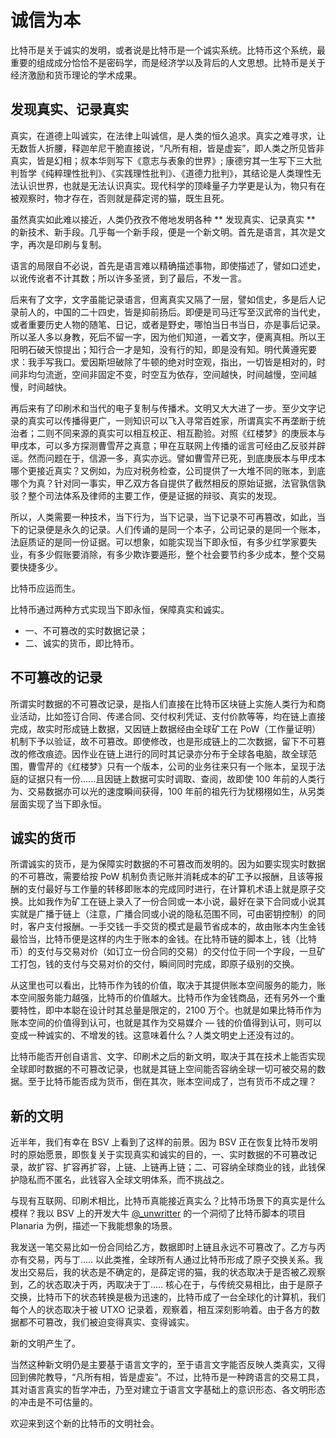 # 诚信为本

比特币是关于诚实的发明，或者说是比特币是一个诚实系统。比特币这个系统，最重要的组成成分恰恰不是密码学，而是经济学以及背后的人文思想。比特币是关于经济激励和货币理论的学术成果。

<!-- 我们为什么需要一个诚实的货币？这句话也可以反过来问，现有的货币不诚实在哪里？为什么他们变得不诚实？
货币的作用有很多。我们在这里先不讨论法币（纸币）和作为实物的货币比如金币，银币以及监狱里的香烟方便面之间的区别。但是不论哪一种货币，除了作为交易的媒介之外。它更重要的一个作用是，提供一种价值衡量的尺度。秦始皇一统度量衡、统一全国文字、货币，其实是一回事，货币也是度量衡的一种。他度量的是不同的人类劳动成果之间的交换比例。
假如说我们今天有一个尺子。这个尺子拿来量我的手机宽度是 72mm。我们相信这把尺子是稳定的。是诚实的，也就意味着当手机不变的时候。我们使用它去测量的结果是一致的，同样的。我们也希望货币作为一种度量，具有稳定性和诚实性。
我们使用一种货币去衡量自己和他人之间的劳动成果，一顿快餐，今天是 25 块最好他明天也是 25 块。只有能够这样做。我们才会将劳动成果以货币的形式储蓄，以期等额地换取未来的其他人的劳动成果。如果我们的尺子测量的结果会变化，我们就不再相信他的测量结果。同样的，当货币失去了本身的诚实性、本身开始贬值，也就会为人的劳动成果的交换产生困难。

根据奥地利学派的经济学方法论，我们可以看到现在全球的货币环境其实进入了一个比烂循环，即法定货币（纸币）体系下的通货膨胀。原理很简单：

ZF 控制了中央银行，从而掌握纸币的铸币权。
(不论任何原因) 政府花费超过了政府收入，从而产生财政赤字。
ZF 支出是刚性的，无法缩减。
因税制 + 管制已达到平衡点，加税只会引起经济规模下滑，财政收入进一步减小。
故有两种选择：
向民间发行国债。这会引起利率上升，大幅提高资金成本。
向央行发行国债，即为印钞。如果印钞速度超过实体经济发展速度，就会引起通货膨胀。
在 1 的前提下，为减小利息支出，选择印钞。财政进入以贷养贷的阶段，上限为只还利息。
虽然，各国之间水平仍分高下，中国的负债投资形成的都是固定资产，欧洲国家的负债都成了福利进了下水道。但是，货币不诚实造成的社会后果整体上成为巨大的负面效应。

剥削储蓄。尤其是中国，储蓄购买力以每年约 10% 的速度漏水，中老年人损失惨重。
过量消费。没有投资能力的人，为避免损失会选择 “月光”，甚至负债消费，长久之后削弱国民素质。拉美尤甚。
加剧资产泡沫。超发货币超过了社会商业流通用量，寻找出路的热钱将会推高资产泡沫。
导致社会结构扭曲。靠近货币供给一侧的势力会 “莫名其妙” 致富，形成食利团体。
比特币的发明是为了解决货币的诚实性这一系列问题的。作为工程师，所有的设计都满足于功能的目的性。出于这个核心设计目标，才产生了 Bitcoin 系统中采用的各种技术和经济手段，包括但不限于锁定 2100 万个上限、增发速度逐渐减小，去中心化、51% 控制、永不中断的单一电子签名链条、脚本语言等等多个特性。

2100 万上限，是因为要避免货币产生速度远超过生产力而产生通货膨胀。
区块奖励逐渐减小。前期的其实是一种运行的补贴，为了让这个系统尽快的进入依靠手续费运行的阶段。同时在现在差不多 2% 的速度也和中期的全球经济增长率差不多。
去中心化是为了防止整个控制权力落入某一方的手中，而那一方被操纵被摧毁，影响整个系统的运营。
一个永不中断的电子签名链条，确保整个系统都是可以追溯的，从而实现交易的诚实，和如同纸币一般的可互换性。
算力控制，让这个系统的篡改成本，以及篡改带来的收益小于维持它正常运行带来的收益。
脚本语言则用来满足全球不同文化、不同法律、制度下。各类不同的货币交易所需要的功能。
所以 Segwit 切断了电子签名链条，不管最终如何实现，一定会放入一个几何级降低颠覆整个系统所需成本的漏洞。
而最近有一批人提出来，说要增加比特币数量上限，这个就很搞笑，那你和现在正在被操纵的中央银行有什么区别呢？
这些都是非常关键的特性，如果开发组去修改了其中任何一个，比特币的诚实性就会严重受损，失去了它独有的存在的意义。
然后有一点更糟糕的是，其他的虚拟货币采用了不诚实的行为，并且进行非法证券炒作：拉盘砸盘 坐庄割韭菜。加深了社会外界对比特币的歧视。
中本聪愿景是希望比特币回归本源，成为全人类共同使用的诚实货币。希望大家不要误会这一点，SV 的社群里仍然有很多人去关注价格的变动，外面的炒币者说不拉盘算个屌，这都是很幼稚的，大家不如回去 A 股陪着庄家炒东方通信，或者千山药机，最近 A 股牛的很。 -->

## 发现真实、记录真实

真实，在道德上叫诚实，在法律上叫诚信，是人类的恒久追求。真实之难寻求，让无数哲人折腰，释迦牟尼干脆直接说，“凡所有相，皆是虚妄”，即人类之所见皆非真实，皆是幻相；叔本华则写下《意志与表象的世界》; 康德穷其一生写下三大批判哲学《纯粹理性批判》、《实践理性批判》、《道德力批判》，其结论是人类理性无法认识世界，也就是无法认识真实。现代科学的顶峰量子力学更是认为，物只有在被观察时，物才存在，否则就是薛定谔的猫，既生且死。

虽然真实如此难以接近，人类仍孜孜不倦地发明各种 ** 发现真实、记录真实 ** 的新技术、新手段。几乎每一个新手段，便是一个新文明。首先是语言，其次是文字，再次是印刷与复制。

语言的局限自不必说，首先是语言难以精确描述事物，即使描述了，譬如口述史，以讹传讹者不计其数；所以许多圣贤，到了最后，不发一言。

后来有了文字，文字虽能记录语言，但离真实又隔了一层，譬如信史，多是后人记录前人的，中国的二十四史，皆是抑前扬后。即便是司马迁写至汉武帝的当代史，或者重要历史人物的随笔、日记，或者是野史，哪怕当日书当日，亦是事后记录。所以圣人多以身教，死后不留一字，因为他们知道，一着文字，便离真相。所以王阳明石破天惊提出；知行合一才是知，没有行的知，即是没有知。明代黄遵宪要求：我手写我口。爱因斯坦破除了牛顿的绝对时空观，指出，一切皆是相对的，时间非均匀流逝，空间非固定不变，时空互为依存，空间越快，时间越慢，空间越慢，时间越快。

再后来有了印刷术和当代的电子复制与传播术。文明又大大进了一步。至少文字记录的真实可以传播得更广，一则知识可以飞入寻常百姓家，所谓真实不再垄断于统治者；二则不同来源的真实可以相互校正、相互勘验。对照《红楼梦》的庚辰本与甲戌本，可以多方探测曹雪芹之真意；甲在互联网上传播的谣言可经由乙反驳并辟谣。然而问题在于，信源一多，真实亦远。譬如曹雪芹已死，到底庚辰本与甲戌本哪个更接近真实？又例如，为应对税务检查，公司提供了一大堆不同的账本，到底哪个为真？针对同一事实，甲乙双方各自提供了截然相反的原始证据，法官孰信孰驳？整个司法体系及律师的主要工作，便是证据的辩驳、真实的发现。

所以，人类需要一种技术，当下行为，当下记录，当下记录不可再篡改，如此，当下的记录便是永久的记录。人们传诵的是同一个本子，公司记录的是同一个账本，法庭质证的是同一份证据。可以想象，如能实现当下即永恒，有多少红学家要失业，有多少假账要消除，有多少欺诈要遁形，整个社会要节约多少成本，整个交易要快捷多少。

比特币应运而生。

比特币通过两种方式实现当下即永恒，保障真实和诚实。

* 一、不可篡改的实时数据记录；
* 二、诚实的货币，即比特币。

## 不可篡改的记录

所谓实时数据的不可篡改记录，是指人们直接在比特币区块链上实施人类行为和商业活动，比如签订合同、传递合同、交付权利凭证、支付价款等等，均在链上直接完成，故实时形成链上数据，又因链上数据经由全球矿工在 PoW（工作量证明）机制下予以验证，故不可篡改。即使修改，也是形成链上的二次数据，留下不可篡改的修改痕迹。因作业在链上进行的同时其记录亦分布于全球各电脑，故全球范围，曹雪芹的《红楼梦》只有一个版本，公司的业务往来只有一个账本，呈现于法庭的证据只有一份......且因链上数据可实时调取、查阅，故即使 100 年前的人类行为、交易数据亦可以光的速度瞬间获得，100 年前的祖先行为犹栩栩如生，从另类层面实现了当下即永恒。

## 诚实的货币

所谓诚实的货币，是为保障实时数据的不可篡改而发明的。因为如要实现实时数据的不可篡改，需要给按 PoW 机制负责记账并消耗成本的矿工予以报酬，且该等报酬的支付最好与工作量的转移即账本的完成同时进行，在计算机术语上就是原子交换。比如我作为矿工在链上录入了一份合同或一本小说，最好在录下合同或小说其实就是广播于链上（注意，广播合同或小说的隐私范围不同，可由密钥控制）的同时，客户支付报酬。一手交钱一手交货的模式是最节省成本的，故由账本内生金钱最恰当，比特币便是这样的内生于账本的金钱。在比特币链的脚本上，钱（比特币）的支付与交易对价（如订立一份合同的交易）的交付位于同一个字段，一旦矿工打包，钱的支付与交易对价的交付，瞬间同时完成，即原子级别的交换。

从这里也可以看出，比特币作为钱的价值，取决于其提供账本空间服务的能力，账本空间服务能力越强，比特币的价值越大。比特币作为金钱商品，还有另外一个重要特性，即中本聪在设计时其总量是限定的，2100 万个。也就是如果比特币作为账本空间的价值得到认可，也就是其作为交易媒介 — 钱的价值得到认可，则可以变成一种诚实的、不增发的钱。这意味着什么？人类文明史上还没有过的。

比特币能否开创自语言、文字、印刷术之后的新文明，取决于其在技术上能否实现全球即时数据的不可篡改记录，也就是其链上空间能否容纳全球一切可被交易的数据。至于比特币能否成为货币，倒在其次，账本空间成了，岂有货币不成之理？

## 新的文明

近半年，我们有幸在 BSV 上看到了这样的前景。因为 BSV 正在恢复比特币发明时的原始愿景，即恢复关于实现真实和诚实的目的，一、实时数据的不可篡改记录，故扩容、扩容再扩容，上链、上链再上链；二、可容纳全球商业的钱，此钱保护隐私而不匿名，此钱容入全球文明体系，而不挑战之。

与现有互联网、印刷术相比，比特币真能接近真实么？比特币场景下的真实是什么模样？我以 BSV 上的开发大牛 [@_unwritter](https://twitter.com/_unwriter) 的一个洞彻了比特币脚本的项目 Planaria 为例，描述一下我能想象的场景。

我发送一笔交易比如一份合同给乙方，数据即时上链且永远不可篡改了。乙方与丙亦有交易，丙与丁..... 以此类推，全球所有人通过比特币形成了原子交换关系。我发出交易后，我的状态是不确定的，是薛定谔的猫，我的状态取决于是否被乙观察到，乙的状态取决于丙，丙取决于丁..... 核心在于，与传统交易相比，由于是原子交换，比特币下的状态转换是极为迅速的，比特币成了一台全球化的计算机，我们每个人的状态取决于被 UTXO 记录着，观察着，相互深刻影响着。由于各方的数据都不可篡改，我们被迫变得真实、变得诚实。

新的文明产生了。

当然这种新文明仍是主要基于语言文字的，至于语言文字能否反映人类真实，又得回到佛陀教导，“凡所有相，皆是虚妄”。不过，比特币是一种跨语言的交易工具，其对语言真实的哲学冲击，乃至对建立于语言文字基础上的意识形态、各文明形态的冲击是不可估量的。

欢迎来到这个新的比特币的文明社会。
